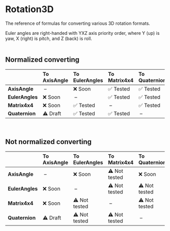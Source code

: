 ﻿# Rotation3D
The reference of formulas for converting various 3D rotation formats.

Euler angles are right-handed with YXZ axis priority order,
where Y (up) is yaw, X (right) is pitch, and Z (back) is roll.
<br><br>

## Normalized converting

| | To AxisAngle | To EulerAngles | To Matrix4x4 | To Quaternion |
| :-- | :-- | :-- | :-- | :-- |
| **AxisAngle** | &nbsp;– | ❌ Soon | ✅ Tested | ✅ Tested |
| **EulerAngles** | ❌ Soon | &nbsp;– | ✅ Tested | ✅ Tested |
| **Matrix4x4** | ❌ Soon | ✅ Tested | &nbsp;– | ✅ Tested |
| **Quaternion** | ⚠️ Draft | ✅ Tested | ✅ Tested | &nbsp;– |

<br>

## Not normalized converting

| | To AxisAngle | To EulerAngles | To Matrix4x4 | To Quaternion |
| :-- | :-- | :-- | :-- | :-- |
| **AxisAngle** | &nbsp;– | ❌ Soon | ⚠️ Not tested | ❌ Soon |
| **EulerAngles** | ❌ Soon | &nbsp;– | ⚠️ Not tested | ⚠️ Not tested |
| **Matrix4x4** | ❌ Soon | ⚠️ Not tested | &nbsp;– | ⚠️ Not tested |
| **Quaternion** | ⚠️ Draft | ⚠️ Not tested | ⚠️ Not tested | &nbsp;– |
